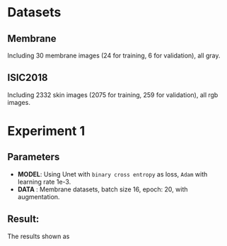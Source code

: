 # Datasets
## Membrane
Including 30 membrane images (24 for training, 6 for validation), all gray. 
## ISIC2018
Including 2332 skin images (2075 for training, 259 for validation), all rgb images.

# Experiment 1
## Parameters
- **MODEL**: Using Unet with `binary cross entropy` as loss, `Adam` with learning rate 1e-3. 
- **DATA** : Membrane datasets, batch size 16, epoch: 20, with augmentation. 
## Result:
The results shown as 
